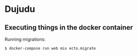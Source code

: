 # Dujudu

## Executing things in the docker container

Running migrations:

    $ docker-compose run web mix ecto.migrate

